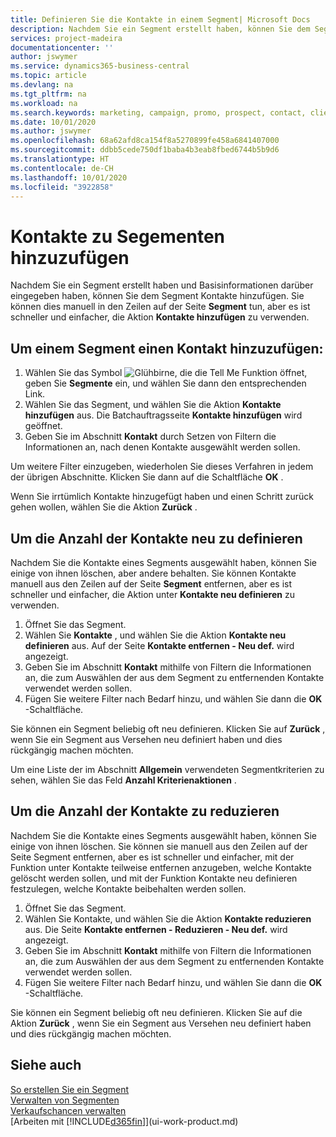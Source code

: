 ```yaml
---
title: Definieren Sie die Kontakte in einem Segment| Microsoft Docs
description: Nachdem Sie ein Segment erstellt haben, können Sie dem Segment Kontakte zum Beispiel als Teil der bestimmte Debitoren oder der Clients einer Werbekampagnezielgruppenadressierung hinzufügen.
services: project-madeira
documentationcenter: ''
author: jswymer
ms.service: dynamics365-business-central
ms.topic: article
ms.devlang: na
ms.tgt_pltfrm: na
ms.workload: na
ms.search.keywords: marketing, campaign, promo, prospect, contact, client, customer
ms.date: 10/01/2020
ms.author: jswymer
ms.openlocfilehash: 68a62afd8ca154f8a5270899fe458a6841407000
ms.sourcegitcommit: ddbb5cede750df1baba4b3eab8fbed6744b5b9d6
ms.translationtype: HT
ms.contentlocale: de-CH
ms.lasthandoff: 10/01/2020
ms.locfileid: "3922858"
---
```

# <a name="add-contacts-to-segments"></a>Kontakte zu Segementen hinzuzufügen
Nachdem Sie ein Segment erstellt haben und Basisinformationen darüber eingegeben haben, können Sie dem Segment Kontakte hinzufügen. Sie können dies manuell in den Zeilen auf der Seite **Segment** tun, aber es ist schneller und einfacher, die Aktion **Kontakte hinzufügen** zu verwenden.

## <a name="to-add-a-contact-to-a-segment"></a>Um einem Segment einen Kontakt hinzuzufügen:
1. Wählen Sie das Symbol ![Glühbirne, die die Tell Me Funktion öffnet](media/ui-search/search_small.png "Tell Me-Funktion"), geben Sie **Segmente** ein, und wählen Sie dann den entsprechenden Link.  
2. Wählen Sie das Segment, und wählen Sie die Aktion **Kontakte hinzufügen** aus. Die Batchauftragsseite **Kontakte hinzufügen** wird geöffnet.
3. Geben Sie im Abschnitt **Kontakt** durch Setzen von Filtern die Informationen an, nach denen Kontakte ausgewählt werden sollen.

Um weitere Filter einzugeben, wiederholen Sie dieses Verfahren in jedem der übrigen Abschnitte. Klicken Sie dann auf die Schaltfläche **OK** .

Wenn Sie irrtümlich Kontakte hinzugefügt haben und einen Schritt zurück gehen wollen, wählen Sie die Aktion **Zurück** .

## <a name="to-refine-the-number-of-contacts"></a>Um die Anzahl der Kontakte neu zu definieren
Nachdem Sie die Kontakte eines Segments ausgewählt haben, können Sie einige von ihnen löschen, aber andere behalten. Sie können Kontakte manuell aus den Zeilen auf der Seite **Segment** entfernen, aber es ist schneller und einfacher, die Aktion unter **Kontakte neu definieren** zu verwenden.

1. Öffnet Sie das Segment.
2. Wählen Sie **Kontakte** , und wählen Sie die Aktion **Kontakte neu definieren** aus. Auf der Seite **Kontakte entfernen - Neu def.** wird angezeigt.
3. Geben Sie im Abschnitt **Kontakt** mithilfe von Filtern die Informationen an, die zum Auswählen der aus dem Segment zu entfernenden Kontakte verwendet werden sollen.
4. Fügen Sie weitere Filter nach Bedarf hinzu, und wählen Sie dann die **OK** -Schaltfläche.

Sie können ein Segment beliebig oft neu definieren. Klicken Sie auf **Zurück** , wenn Sie ein Segment aus Versehen neu definiert haben und dies rückgängig machen möchten.

Um eine Liste der im Abschnitt **Allgemein** verwendeten Segmentkriterien zu sehen, wählen Sie das Feld **Anzahl Kriterienaktionen** .

## <a name="to-reduce-the-number-of-contacts"></a>Um die Anzahl der Kontakte zu reduzieren
Nachdem Sie die Kontakte eines Segments ausgewählt haben, können Sie einige von ihnen löschen. Sie können sie manuell aus den Zeilen auf der Seite Segment entfernen, aber es ist schneller und einfacher, mit der Funktion unter Kontakte teilweise entfernen anzugeben, welche Kontakte gelöscht werden sollen, und mit der Funktion Kontakte neu definieren festzulegen, welche Kontakte beibehalten werden sollen.

1. Öffnet Sie das Segment.
2. Wählen Sie Kontakte, und wählen Sie die Aktion **Kontakte reduzieren** aus. Die Seite **Kontakte entfernen - Reduzieren - Neu def.** wird angezeigt.
3. Geben Sie im Abschnitt **Kontakt** mithilfe von Filtern die Informationen an, die zum Auswählen der aus dem Segment zu entfernenden Kontakte verwendet werden sollen.
4. Fügen Sie weitere Filter nach Bedarf hinzu, und wählen Sie dann die **OK** -Schaltfläche.

Sie können ein Segment beliebig oft neu definieren. Klicken Sie auf die Aktion **Zurück** , wenn Sie ein Segment aus Versehen neu definiert haben und dies rückgängig machen möchten.

## <a name="see-also"></a>Siehe auch
[So erstellen Sie ein Segment](marketing-how-create-segment.md)   
[Verwalten von Segmenten](marketing-segments.md)  
[Verkaufschancen verwalten](marketing-manage-sales-opportunities.md)  
[Arbeiten mit [!INCLUDE[d365fin](includes/d365fin_md.md)]](ui-work-product.md)  
